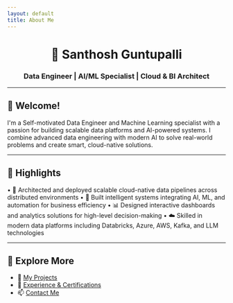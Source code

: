 ```yaml
---
layout: default
title: About Me
---
```


<h1 align="center">🚀 Santhosh Guntupalli</h1>
<h3 align="center">Data Engineer | AI/ML Specialist | Cloud & BI Architect</h3>

---

## 👋 Welcome!

I'm a Self-motivated Data Engineer and Machine Learning specialist with a passion for building scalable data platforms and AI-powered systems. I combine advanced data engineering with modern AI to solve real-world problems and create smart, cloud-native solutions.

---

## 🌟 Highlights

  •	🔧 Architected and deployed scalable cloud-native data pipelines across distributed environments
	•	🤖 Built intelligent systems integrating AI, ML, and automation for business efficiency
	•	📊 Designed interactive dashboards and analytics solutions for high-level decision-making
	•	☁️ Skilled in modern data platforms including Databricks, Azure, AWS, Kafka, and LLM technologies

---

## 🧭 Explore More

- 📂 [My Projects](projects.md)
- 💼 [Experience & Certifications](experience.md)
- 📫 [Contact Me](contact.md)

